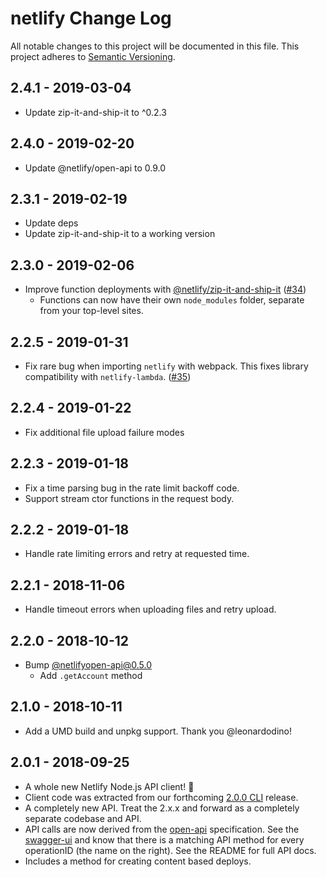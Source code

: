 # netlify Change Log
All notable changes to this project will be documented in this file.
This project adheres to [Semantic Versioning](http://semver.org/).

## 2.4.1 - 2019-03-04
* Update zip-it-and-ship-it to ^0.2.3

## 2.4.0 - 2019-02-20
* Update @netlify/open-api to 0.9.0

## 2.3.1 - 2019-02-19
* Update deps
* Update zip-it-and-ship-it to a working version

## 2.3.0 - 2019-02-06
* Improve function deployments with [@netlify/zip-it-and-ship-it](https://github.com/netlify/zip-it-and-ship-it) ([#34](https://github.com/netlify/js-client/pull/34))
  * Functions can now have their own `node_modules` folder, separate from your top-level sites.

## 2.2.5 - 2019-01-31
* Fix rare bug when importing `netlify` with webpack.  This fixes library compatibility with `netlify-lambda`. ([#35](https://github.com/netlify/js-client/pull/35))

## 2.2.4 - 2019-01-22
* Fix additional file upload failure modes

## 2.2.3 - 2019-01-18
* Fix a time parsing bug in the rate limit backoff code.
* Support stream ctor functions in the request body.

## 2.2.2 - 2019-01-18
* Handle rate limiting errors and retry at requested time.

## 2.2.1 - 2018-11-06
* Handle timeout errors when uploading files and retry upload.

## 2.2.0 - 2018-10-12
* Bump [@netlifyopen-api@0.5.0](https://github.com/netlify/open-api/releases/tag/v0.5.0)
  * Add `.getAccount` method

## 2.1.0 - 2018-10-11
* Add a UMD build and unpkg support. Thank you @leonardodino!

## 2.0.1 - 2018-09-25
* A whole new Netlify Node.js API client! 🎉
* Client code was extracted from our forthcoming [2.0.0 CLI](https://www.netlify.com/blog/2018/09/10/netlify-cli-2.0-now-in-beta-/) release.
* A completely new API.  Treat the 2.x.x and forward as a completely separate codebase and API.
* API calls are now derived from the [open-api](https://github.com/netlify/open-api) specification.  See the [swagger-ui](https://open-api.netlify.com/#/default) and know that there is a matching API method for every operationID (the name on the right).  See the README for full API docs.
* Includes a method for creating content based deploys.
